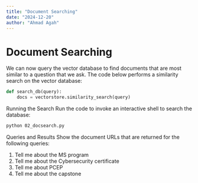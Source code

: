 ```yaml
---
title: "Document Searching"
date: "2024-12-20"
author: "Ahmad Agah"
---
```


# Document Searching

We can now query the vector database to find documents that are most similar to a question that we ask. The code below performs a similarity search on the vector database:

```python
def search_db(query):
    docs = vectorstore.similarity_search(query)
```

Running the Search
Run the code to invoke an interactive shell to search the database:

```bash
python 02_docsearch.py
```

Queries and Results
Show the document URLs that are returned for the following queries:

1. Tell me about the MS program
2. Tell me about the Cybersecurity certificate
3. Tell me about PCEP
4. Tell me about the capstone
